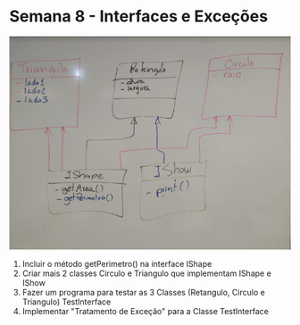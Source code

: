 # Semana 8 - Interfaces e Exceções

![Diagrama Classes](img/DiagramaClasses.PNG)

1. Incluir o método getPerimetro() na interface IShape
2. Criar mais 2 classes Circulo e Triangulo que implementam IShape e IShow
3. Fazer um programa para testar as 3 Classes (Retangulo, Circulo e Triangulo) TestInterface
4. Implementar "Tratamento de Exceção" para a Classe TestInterface
